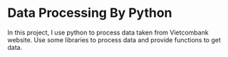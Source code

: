 # Data Processing By Python
In this project, I use python to process data taken from Vietcombank website. Use some libraries to process data and provide functions to get data.

